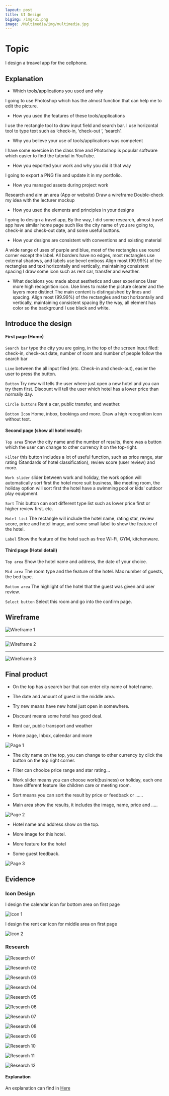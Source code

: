 ```yaml
---
layout: post
title: UI Design
bigimg: /img/ui.png
image: /Multimedia/img/multimedia.jpg
---
```


# Topic

I design a treavel app for the cellphone.

## Explanation

- Which tools/applications you used and why

I going to use Photoshop which has the almost function that can help me to edit the picture.

- How you used the features of these tools/applications

I use the rectangle tool to draw input field and search bar.
I use horizontal tool to type text such as ‘check-in, ‘check-out ‘, ‘search’.

- Why you believe your use of tools/applications was competent

I have some exercise in the class time and Photoshop is popular software which easier to find the tutorial in YouTube.

- How you exported your work and why you did it that way

I going to export a PNG file and update it in my portfolio.

- How you managed assets during project work

Research and aim an area (App or website)
Draw a wireframe
Double-check my idea with the lecturer
mockup

- How you used the elements and principles in your designs

I going to design a travel app, By the way, I did some research, almost travel app have similar home page such like the city name of you are going to, check-in and check-out date, and some useful buttons.

- How your designs are consistent with conventions and existing material

A wide range of uses of purple and blue, most of the rectangles use round corner except the label.
All borders have no edges, most rectangles use external shadows, and labels use bevel emboss
Align most (99.99%) of the rectangles and text horizontally and vertically, maintaining consistent spacing
I draw some icon such as rent car, transfer and weather.

- What decisions you made about aesthetics and user experience
User more high recognition icon.
Use lines to make the picture clearer and the layers more distinct
The main content is distinguished by lines and spacing.
Align most (99.99%) of the rectangles and text horizontally and vertically, maintaining consistent spacing
By the way, all element has color so the background I use black and white.

## Introduce the design 

#### First page (Home)

`Search bar`
type the city you are going, in the top of the screen
Input filed: check-in, check-out date, number of room and number of people follow the search bar

`Line`
between the all input filed (etc. Check-in and check-out), easier the user to press the button.

`Button`
Try new will tells the user where just open a new hotel and you can try them first. Discount will tell the user which hotel has a lower price than normally day.

`Circle buttons`
Rent a car, public transfer, and weather.

`Bottom Icon`
Home, inbox, bookings and more. Draw a high recognition icon without text.

#### Second page (show all hotel result):

`Top area`
Show the city name and the number of results, there was a button which the user can change to other currency it on the top-right.

`Filter`
this button includes a lot of useful function, such as price range, star rating (Standards of hotel classification), review score (user review) and more.

`Work slider`
slider between work and holiday, the work option will automatically sort first the hotel more suit business, like meeting room, the holiday option will sort first the hotel have a swimming pool or kids' outdoor play equipment.

`Sort`
This button can sort different type list such as lower price first or higher review first. etc.

`Hotel list`
The rectangle will include the hotel name, rating star, review score, price and hotel image, and some small label to show the feature of the hotel.

`Label`
Show the feature of the hotel such as free Wi-Fi, GYM, kitchenware.

#### Third page (Hotel detail)

`Top area`
Show the hotel name and address, the date of your choice.

`Mid area`
The room type and the feature of the hotel.
Max number of guests, the bed type.

`Bottom area`
The highlight of the hotel that the guest was given and user review.

`Select button`
Select this room and go into the confirm page.


## Wireframe
![Wireframe 1](https://github.com/SoftEnOP/soften-portfolio-jiqi963.github.io/blob/master/img/handin/wire1.png?raw=true)

***

![Wireframe 2](https://github.com/SoftEnOP/soften-portfolio-jiqi963.github.io/blob/master/img/handin/wire2.png?raw=true)

***

![Wireframe 3](https://github.com/SoftEnOP/soften-portfolio-jiqi963.github.io/blob/master/img/handin/wire3.png?raw=true)

## Final product

- On the top has a search bar that can enter city name of hotel name.

- The date and amount of guest in the middle area.

- Try new means have new hotel just open in somewhere.

- Discount means some hotel has good deal.

- Rent car, public transport and weather

- Home page, Inbox, calendar and more

![Page 1](https://github.com/SoftEnOP/soften-portfolio-jiqi963.github.io/blob/master/img/handin/page1.png?raw=true)


- The city name on the top, you can change to other currency by click the button on the top right corner.

- Filter can chooice price range and star rating...

- Work slider means you can choose work(business) or holiday, each one have different feature like children care or meeting room.

- Sort means you can sort the result by price or feedback or ......

- Main area show the results, it includes the image, name, price and .....

![Page 2](https://github.com/SoftEnOP/soften-portfolio-jiqi963.github.io/blob/master/img/handin/page2.png?raw=true)


- Hotel name and address show on the top.

- More image for this hotel.

- More feature for the hotel

- Some guest feedback.

![Page 3](https://github.com/SoftEnOP/soften-portfolio-jiqi963.github.io/blob/master/img/handin/page3.png?raw=true)


## Evidence

### Icon Design

I design the calendar icon for bottom area on first page

![Icon 1](https://github.com/SoftEnOP/soften-portfolio-jiqi963.github.io/blob/master/img/handin/icon1.png?raw=true)

I design the rent car icon for middle area on first page

![Icon 2](https://github.com/SoftEnOP/soften-portfolio-jiqi963.github.io/blob/master/img/handin/icon2.png?raw=true)

### Research

![Research 01](https://github.com/SoftEnOP/soften-portfolio-jiqi963.github.io/blob/master/img/handin/re01.jpg?raw=true)

![Research 02](https://github.com/SoftEnOP/soften-portfolio-jiqi963.github.io/blob/master/img/handin/re02.jpg?raw=true)

![Research 03](https://github.com/SoftEnOP/soften-portfolio-jiqi963.github.io/blob/master/img/handin/re03.jpg?raw=true)

![Research 04](https://github.com/SoftEnOP/soften-portfolio-jiqi963.github.io/blob/master/img/handin/re04.jpg?raw=true)

![Research 05](https://github.com/SoftEnOP/soften-portfolio-jiqi963.github.io/blob/master/img/handin/re05.jpg?raw=true)

![Research 06](https://github.com/SoftEnOP/soften-portfolio-jiqi963.github.io/blob/master/img/handin/re06.jpg?raw=true)

![Research 07](https://github.com/SoftEnOP/soften-portfolio-jiqi963.github.io/blob/master/img/handin/re07.jpg?raw=true)

![Research 08](https://github.com/SoftEnOP/soften-portfolio-jiqi963.github.io/blob/master/img/handin/re08.jpg?raw=true)

![Research 09](https://github.com/SoftEnOP/soften-portfolio-jiqi963.github.io/blob/master/img/handin/re09.jpg?raw=true)

![Research 10](https://github.com/SoftEnOP/soften-portfolio-jiqi963.github.io/blob/master/img/handin/re10.jpg?raw=true)

![Research 11](https://github.com/SoftEnOP/soften-portfolio-jiqi963.github.io/blob/master/img/handin/re11.jpg?raw=true)

![Research 12](https://github.com/SoftEnOP/soften-portfolio-jiqi963.github.io/blob/master/img/handin/re12.jpg?raw=true)


#### Explanation 

An explanation can find in [Here](https://github.com/SoftEnOP/soften-portfolio-jiqi963.github.io/blob/master/doc/Explanation.pdf)
